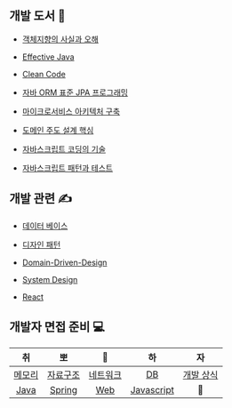 ## 개발 도서 &#128214;

- [객체지향의 사실과 오해](./book-summary/객체지향의%20사실과%20오해/index.md)

- [Effective Java](https://github.com/sky7th/effective-java)

- [Clean Code](./book-summary/Clean%20Code/index.md)

- [자바 ORM 표준 JPA 프로그래밍](https://github.com/sky7th/spring-data-jpa-shop)

- [마이크로서비스 아키텍처 구축](./book-summary/마이크로서비스%20아키텍처%20구축/index.md)

- [도메인 주도 설계 핵심](./book-summary/도메인%20주도%20설계%20핵심/index.md)

- [자바스크립트 코딩의 기술](./book-summary/자바스크립트%20코딩의%20기술/index.md)

- [자바스크립트 패턴과 테스트](./book-summary/자바스크립트%20패턴과%20테스트/index.md)

## 개발 관련 &#9997;

- [데이터 베이스](./dev-summary/DB/index.md)

- [디자인 패턴](https://github.com/sky7th/design-pattern)

- [Domain-Driven-Design](https://github.com/sky7th/domain-driven-design)

- [System Design](./dev-summary/System%20Design/index.md)

- [React](./dev-summary/react/index.md)

## 개발자 면접 준비 💻
|취|뽀|🔨|하|자 |
|:---:|:---:|:---:|:---:|:---:|
| [메모리](./dev-summary/면접준비/메모리.md) | [자료구조](./dev-summary/면접준비/자료구조.md) | [네트워크](./dev-summary/면접준비/네트워크.md) | [DB](./dev-summary/면접준비/DB.md) | [개발 상식](./dev-summary/면접준비/개발상식.md) |
| [Java](./dev-summary/면접준비/자바.md) | [Spring](./dev-summary/면접준비/스프링.md) | [Web](./dev-summary/면접준비/web.md) | [Javascript](./dev-summary/면접준비/javascript.md) | 🙏 | 🙏 | 🙏 |

